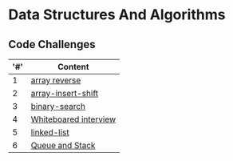# Data Structures And Algorithms

## Code Challenges

|'#' |  Content |
| ------------ | -------------|
| 1  | [array reverse](./array-reverse/README.md)|
| 2  | [array-insert-shift](./array-insert-shift/README.md)|
| 3  | [binary-search](./binary-search/README.md)|
| 4  | [Whiteboared interview](.)|
| 5  | [linked-list](./linked-list/README.md)|
| 6  | [Queue and Stack](./stack-and-queue/README.md)|